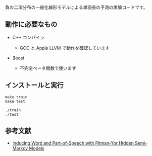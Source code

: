 負の二項分布の一般化線形モデルによる単語長の予測の実験コードです。

## 動作に必要なもの

- C++ コンパイラ
	- GCC と Apple LLVM で動作を確認しています

- Boost
	- 不完全ベータ関数で使います

## インストールと実行

```
make train
make test
```

```
./train
./test
```

## 参考文献

- [Inducing Word and Part-of-Speech with Pitman-Yor Hidden Semi-Markov Models](http://chasen.org/~daiti-m/paper/acl2015pyhsmm.pdf)